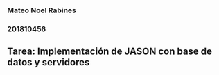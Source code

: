 ### Mateo Noel Rabines
### 201810456
## Tarea: Implementación de JASON con base de datos y servidores

